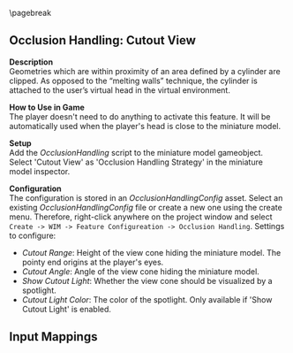
\pagebreak

## Occlusion Handling: Cutout View

<!-- TODO: image -->
**Description**  
Geometries which are within proximity of an area
defined by a cylinder are clipped. As opposed to the “melting walls” technique, the cylinder is attached to the user’s virtual head in the virtual environment.

**How to Use in Game**  
The player doesn't need to do anything to activate this feature. It will be automatically used when the player's head is close to the miniature model.

**Setup**  
Add the *OcclusionHandling* script to the miniature model gameobject. Select 'Cutout View' as 'Occlusion Handling Strategy' in the miniature model inspector.

**Configuration**  
The configuration is stored in an *OcclusionHandlingConfig* asset. Select an existing *OcclusionHandlingConfig* file or create a new one using the create menu. Therefore, right-click anywhere on the project window and select `Create -> WIM -> Feature Configureation -> Occlusion Handling`. Settings to configure:

- *Cutout Range*: Height of the view cone hiding the miniature model. The pointy end origins at the player's eyes.
- *Cutout Angle*: Angle of the view cone hiding the miniature model.
- *Show Cutout Light*: Whether the view cone should be visualized by a spotlight.
- *Cutout Light Color*: The color of the spotlight. Only available if 'Show Cutout Light' is enabled.

**Input Mappings**  
 -
